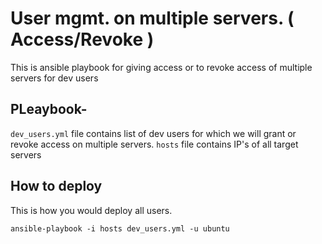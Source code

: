 # User mgmt. on multiple servers. ( Access/Revoke )

This is ansible playbook for giving access or to revoke access of multiple servers for dev users 


## PLeaybook-
`dev_users.yml` file contains list of dev users for which we will grant or revoke access on multiple servers.
`hosts` file contains IP's of all target servers


## How to deploy

This is how you would deploy all users.

```console
ansible-playbook -i hosts dev_users.yml -u ubuntu